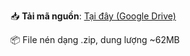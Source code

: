 📥 **Tải mã nguồn**: [Tại đây (Google Drive)](https://drive.google.com/file/d/1SLwq9x9_HJwJkZBpU3m7D2bSJWqtt5PC/view?usp=drivesdk)

📦 File nén dạng .zip, dung lượng ~62MB
